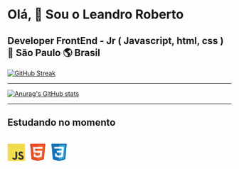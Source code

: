 # Olá, 👋 Sou o Leandro Roberto

## Developer FrontEnd - Jr ( Javascript, html, css ) 🏡 São Paulo 🌎 Brasil

[![GitHub Streak](https://streak-stats.demolab.com/?user=leandroroberto&theme=tokyonight&background=#0d1117&currStreakNum=#58a6ff)](https://git.io/streak-stats)

<hr>

[![Anurag's GitHub stats](https://github-readme-stats.vercel.app/api?username=leandroroberto&theme=material-palenight&show_icons=true&bg_color=0d1117&title_color=58a6ff&icon_color=58a6ff&ring=58a6ff)](https://github.com/anuraghazra/github-readme-stats)

<hr>

## Estudando no momento

<br><a href="https://developer.mozilla.org/pt-BR/docs/Web/JavaScript"><img src="https://github.com/devicons/devicon/blob/v2.15.1/icons/javascript/javascript-original.svg" width="40" height="40"/></a>&nbsp; <a href="https://developer.mozilla.org/pt-BR/docs/Web/HTML"><img src="https://github.com/devicons/devicon/blob/master/icons/html5/html5-original.svg" width="40" height="40" margin-right="30"/></a>&nbsp; <a href="https://developer.mozilla.org/pt-BR/docs/Web/CSS"><img src="https://github.com/devicons/devicon/blob/master/icons/css3/css3-original.svg" width="40" height="40"/></a>

<br>


